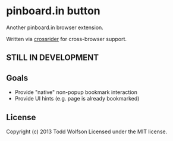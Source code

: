 # pinboard.in button

Another pinboard.in browser extension.

Written via [crossrider][crossrider] for cross-browser support.

[crossrider]: http://crossrider.com/

## STILL IN DEVELOPMENT

## Goals

- Provide "native" non-popup bookmark interaction
- Provide UI hints (e.g. page is already bookmarked)

## License
Copyright (c) 2013 Todd Wolfson
Licensed under the MIT license.
